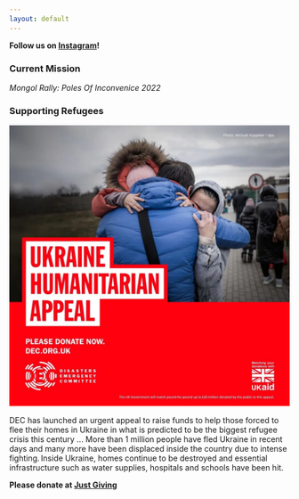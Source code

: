 ```yaml
---
layout: default
---
```


**Follow us on [Instagram](https://www.instagram.com/trambotic.lemons.mongol.rally/)!**

### Current Mission

*Mongol Rally: Poles Of Inconvenice 2022*

### Supporting Refugees

![Donate to DEC](./assets/img/dec.jpeg)

DEC has launched an urgent appeal to raise funds to help those forced to flee their homes in Ukraine in what is predicted to be the biggest refugee crisis this century ... More than 1 million people have fled Ukraine in recent days and many more have been displaced inside the country due to intense fighting. Inside Ukraine, homes continue to be destroyed and essential infrastructure such as water supplies, hospitals and schools have been hit.

**Please donate at [Just Giving](https://justgiving.com/fundraising/trambotic-lemons)**